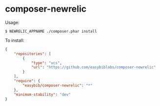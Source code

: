 # composer-newrelic

Usage:

    $ NEWRELIC_APPNAME ./composer.phar install

To install:

```json
{
    "repositories": [
        {
            "type": "vcs",
            "url": "https://github.com/easybiblabs/composer-newrelic"
        }
    ],
    "require": {
        "easybib/composer-newrelic": "*"
    },
    "minimum-stability": "dev"
}
```
